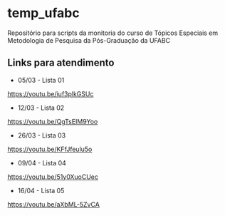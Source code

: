 # temp_ufabc
Repositório para scripts da monitoria do curso de Tópicos Especiais em Metodologia de Pesquisa da Pós-Graduação da UFABC

## Links para atendimento

- 05/03 - Lista 01

https://youtu.be/iuf3plkGSUc

- 12/03 - Lista 02

https://youtu.be/QgTsEIM9Yoo

- 26/03 - Lista 03

https://youtu.be/KFfJfeulu5o

- 09/04 - Lista 04

https://youtu.be/51y0XuoCUec

- 16/04 - Lista 05

https://youtu.be/aXbML-5ZvCA
